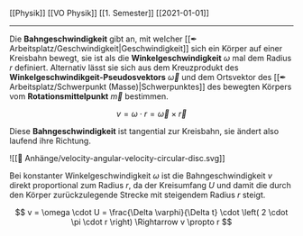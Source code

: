 [[Physik]] [[VO Physik]] [[1. Semester]] [[2021-01-01]]

---

Die **Bahngeschwindigkeit** gibt an, mit welcher [[✒ Arbeitsplatz/Geschwindigkeit|Geschwindigkeit]] sich ein Körper auf einer Kreisbahn bewegt, sie ist als die **Winkelgeschwindigkeit** $\omega$ mal dem Radius $r$ definiert. Alternativ lässt sie sich aus dem Kreuzprodukt des **Winkelgeschwindikgeit-Pseudosvektors** $\vec{\omega}$ und dem Ortsvektor des [[✒ Arbeitsplatz/Schwerpunkt (Masse)|Schwerpunktes]] des bewegten Körpers vom **Rotationsmittelpunkt** $\vec{m}$ bestimmen.

$$
v = \omega \cdot r = \vec{\omega} \times \vec{r}
$$

Diese **Bahngeschwindigkeit** ist tangential zur Kreisbahn, sie ändert also laufend ihre Richtung.

![[📎 Anhänge/velocity-angular-velocity-circular-disc.svg]]

Bei konstanter Winkelgeschwindigkeit $\omega$ ist die Bahngeschwindigkeit $v$ direkt proportional zum Radius $r$, da der Kreisumfang $U$ und damit die durch den Körper zurückzulegende Strecke mit steigendem Radius $r$ steigt.

$$
v = \omega \cdot U = \frac{\Delta \varphi}{\Delta t} \cdot \left( 2 \cdot \pi \cdot r \right) \Rightarrow
v \propto r
$$